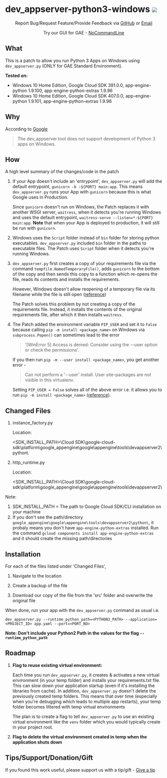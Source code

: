# dev_appserver-python3-windows   <a href="https://twitter.com/intent/tweet?text=Run%20GAE%20Python%203%20Apps%20on%20Windows%20using%20this%20patch%20created%20by%20%40GUI_4_GAE"><img src="https://img.shields.io/twitter/url?label=Share on Twitter&style=social&url=https://github.com/NoCommandLine/dev_appserver-python3-windows"></a>

<p></p>
<p align="center">
    Report Bug/Request Feature/Provide Feedback via 
    <a href="https://github.com/NoCommandLine/dev_appserver-python3-windows/issues/new/choose">GitHub</a>
    or
    <a href="mailto:info.nocommandline+github@gmail.com">Email</a>
</p>


<p align="center">
    Try our GUI for GAE - <a href="https://nocommandline.com/">NoCommandLine</a>
</p>

## What
This is a patch to allow you run Python 3 Apps on Windows using ```dev_appserver.py``` (ONLY for GAE Standard Environment).

**Tested on:** 

- Windows 10 Home Edition, Google Cloud SDK 391.0.0, app-engine-python 1.9.100, app-engine-python-extras 1.9.96
- Windows 10 Home Edition, Google Cloud SDK 407.0.0, app-engine-python 1.9.101, app-engine-python-extras 1.9.96

## Why
According to [Google](https://cloud.google.com/appengine/docs/standard/testing-and-deploying-your-app?tab=python)

> The dev_appserver tool does not support development of Python 3 apps on Windows.


## How
A high level summary of the changes/code in the patch

1. If your App doesn't include an 'entrypoint', ```dev_appserver.py``` will add the default entrypoint, ```gunicorn -b :${PORT} main:app```. This means ```dev_appserver.py``` runs your App with ```gunicorn``` because this is what Google uses in Production.

    Since ```gunicorn``` doesn't run on Windows, the Patch replaces it with another WSGI server, ```waitress```, when it detects you're running Windows and uses the default entrypoint, ```waitress-serve --listen=*:${PORT} main:app```. **Note** that when your App is deployed to production, it will still be run with ```gunicorn```.

2. Windows uses the ```Script``` folder instead of ```bin``` folder for storing python executables. ```dev_appserver.py``` included ```bin``` folder in the paths to executable files. The Patch uses ```Script``` folder when it detects you're running Windows.

3. ```dev_appserver.py``` first creates a copy of your requirements file via the command ```tempfile.NamedTemporaryFile()```, adds ```gunicorn``` to the bottom of the copy and then sends this copy to a function which re-opens the file, reads its contents and installs the requirements. 

    However, Windows doesn't allow reopening of a temporary file via its filename while the file is still open ([reference](https://docs.python.org/2.7/library/tempfile.html#tempfile.NamedTemporaryFile)) 

    The Patch solves this problem by not creating a copy of the requirements file. Instead, it installs the contents of the original requirements file, after which it then installs ```waitress```.

4. The Patch added the environment variable ```PIP_USER``` and set it to ```False``` because calling ```pip -m install <package_name>``` on Windows via ```subprocess.Popen()``` can sometimes lead to the error 

    > '[WinError 5] Access is denied: Consider using the --user option or check the permissions'. 


    If you then run ```pip -m --user install <package_name>```, you get another error - 
    
    
    > Can not perform a '--user' install. User site-packages are not visible in this virtualenv.
    
    
    Setting ```PIP_USER = False``` solves all of the above error i.e. it allows you to run ```pip -m install <package_name>``` ([reference](https://github.com/gitpod-io/gitpod/issues/1997#issuecomment-708480259)).


## Changed Files

1. instance_factory.py

    Location: 
    
    <SDK_INSTALL_PATH>\Cloud SDK\google-cloud-sdk\platform\google_appengine\google\appengine\tools\devappserver2\python\

2. http_runtime.py 

    Location: 
    
   <SDK_INSTALL_PATH>\Cloud SDK\google-cloud-sdk\platform\google_appengine\google\appengine\tools\devappserver2\
   
Note: 
1. SDK_INSTALL_PATH = The path to Google Cloud SDK/CLI installation on your machine
2. If you don't see the path/directory ```google_appengine\google\appengine\tools\devappserver2\python\```, it probaly means you don't have ```app-engine-python-extras``` installed. Run the command ```gcloud components install app-engine-python-extras``` and it should create the missing path/directories
   
## Installation

For each of the files listed under 'Changed Files', 

1. Navigate to the location

2. Create a backup of the file

3. Download our copy of the file from the 'src' folder and overwrite the original file


When done, run your app with the ```dev_appserver.py``` command as usual i.e. 


```dev_appserver.py --runtime_python_path=<PYTHON3_PATH> --application=<PROJECT_ID> app.yaml --port=<PORT_NO> ```


**Note: Don't include your Python2 Path in the values for the flag ```--runtime_python_path```**

## Roadmap

1. **Flag to reuse existing virtual environment:**  

    Each time you run ```dev_appserver.py```, it creates & activates a new virtual environment (in your temp folder) and installs your requirements.txt file. This can slow down your application startup (even if it's installing the libraries from cache). In addition, ```dev_appserver.py``` doesn't delete the previously created temp folders. This means that over time (especially when you're debugging which leads to multiple app restarts), your temp folder becomes littered with temp virtual environments

    The plan is to create a flag to tell ```dev_appserver.py``` to use an existing virtual environment like the ```venv``` folder which you would typically create in your project root.
    
2. **Flag to delete the virtual environment created in temp when the application shuts down**


## Tips/Support/Donation/Gift

If you found this work useful, please support us with a tip/gift - [Give a tip](https://buy.stripe.com/4gw01bfLy3SFbVS4gg)
